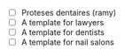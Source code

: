 - [ ] Proteses dentaires (ramy)
- [ ] A template for lawyers 
- [ ] A template for dentists
- [ ] A template for nail salons